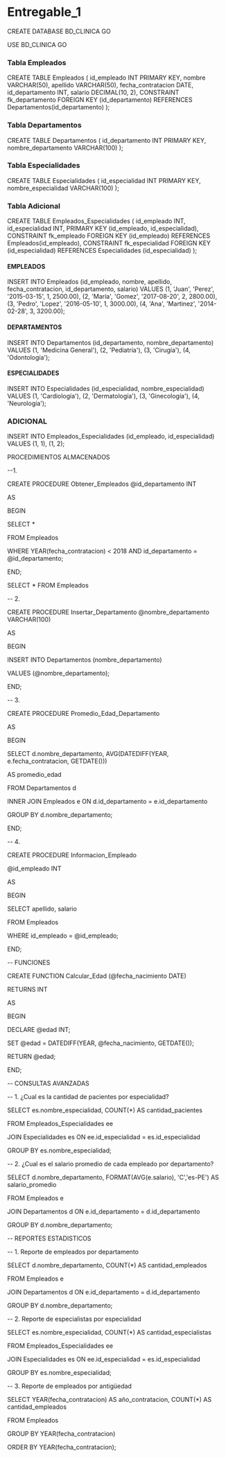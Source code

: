 # Entregable_1
CREATE DATABASE BD_CLINICA
GO

USE BD_CLINICA
GO

### Tabla Empleados
CREATE TABLE Empleados (
  id_empleado INT PRIMARY KEY,
  nombre VARCHAR(50),
  apellido VARCHAR(50),
  fecha_contratacion DATE,
  id_departamento INT,
  salario DECIMAL(10, 2),
  CONSTRAINT fk_departamento FOREIGN KEY (id_departamento) REFERENCES 
Departamentos(id_departamento)
);

### Tabla Departamentos
CREATE TABLE Departamentos (
  id_departamento INT PRIMARY KEY,
  nombre_departamento VARCHAR(100)
);

### Tabla Especialidades
CREATE TABLE Especialidades (
  id_especialidad INT PRIMARY KEY,
  nombre_especialidad VARCHAR(100)
);

### Tabla Adicional 
CREATE TABLE Empleados_Especialidades (
  id_empleado INT,
  id_especialidad INT,
  PRIMARY KEY (id_empleado, id_especialidad),
  CONSTRAINT fk_empleado FOREIGN KEY (id_empleado) REFERENCES Empleados(id_empleado),
  CONSTRAINT fk_especialidad FOREIGN KEY (id_especialidad) REFERENCES Especialidades
(id_especialidad)
);

#### EMPLEADOS
INSERT INTO Empleados (id_empleado, nombre, apellido, fecha_contratacion, id_departamento, 
salario) VALUES
(1, 'Juan', 'Perez', '2015-03-15', 1, 2500.00),
(2, 'María', 'Gomez', '2017-08-20', 2, 2800.00),
(3, 'Pedro', 'Lopez', '2016-05-10', 1, 3000.00),
(4, 'Ana', 'Martinez', '2014-02-28', 3, 3200.00);

#### DEPARTAMENTOS
INSERT INTO Departamentos (id_departamento, nombre_departamento) VALUES
(1, 'Medicina General'),
(2, 'Pediatría'),
(3, 'Cirugía'),
(4, 'Odontología');

#### ESPECIALIDADES
INSERT INTO Especialidades (id_especialidad, nombre_especialidad) VALUES
(1, 'Cardiología'),
(2, 'Dermatología'),
(3, 'Ginecología'),
(4, 'Neurología');

### ADICIONAL
INSERT INTO Empleados_Especialidades (id_empleado, id_especialidad) VALUES
(1, 1),
(1, 2);


 PROCEDIMIENTOS ALMACENADOS

--1.

CREATE PROCEDURE Obtener_Empleados @id_departamento INT

AS

BEGIN

SELECT *

FROM Empleados

WHERE YEAR(fecha_contratacion) < 2018 AND id_departamento = @id_departamento;

END;



SELECT * FROM Empleados



-- 2.

CREATE PROCEDURE Insertar_Departamento @nombre_departamento VARCHAR(100)

AS

BEGIN

  INSERT INTO Departamentos (nombre_departamento)

  VALUES (@nombre_departamento);

END;



-- 3. 

CREATE PROCEDURE Promedio_Edad_Departamento

AS

BEGIN

  SELECT d.nombre_departamento, AVG(DATEDIFF(YEAR, e.fecha_contratacion, GETDATE())) 

AS promedio_edad

  FROM Departamentos d

  INNER JOIN Empleados e ON d.id_departamento = e.id_departamento

  GROUP BY d.nombre_departamento;

END;



-- 4. 

CREATE PROCEDURE Informacion_Empleado 

  @id_empleado INT

AS

BEGIN

  SELECT apellido, salario

  FROM Empleados

  WHERE id_empleado = @id_empleado;

END;





-- FUNCIONES

CREATE FUNCTION Calcular_Edad (@fecha_nacimiento DATE)

RETURNS INT

AS

BEGIN

  DECLARE @edad INT;

  SET @edad = DATEDIFF(YEAR, @fecha_nacimiento, GETDATE());

  RETURN @edad;

END;



-- CONSULTAS AVANZADAS

-- 1. ¿Cual es la cantidad de pacientes por especialidad?

SELECT es.nombre_especialidad, COUNT(*) AS cantidad_pacientes

FROM Empleados_Especialidades ee

JOIN Especialidades es ON ee.id_especialidad = es.id_especialidad

GROUP BY es.nombre_especialidad;



-- 2. ¿Cual es el salario promedio de cada empleado por departamento?

SELECT d.nombre_departamento, FORMAT(AVG(e.salario), 'C','es-PE') AS salario_promedio

FROM Empleados e

JOIN Departamentos d ON e.id_departamento = d.id_departamento

GROUP BY d.nombre_departamento;



-- REPORTES ESTADISTICOS

-- 1. Reporte de empleados por departamento

SELECT d.nombre_departamento, COUNT(*) AS cantidad_empleados

FROM Empleados e

JOIN Departamentos d ON e.id_departamento = d.id_departamento

GROUP BY d.nombre_departamento;



-- 2. Reporte de especialistas por especialidad

SELECT es.nombre_especialidad, COUNT(*) AS cantidad_especialistas

FROM Empleados_Especialidades ee

JOIN Especialidades es ON ee.id_especialidad = es.id_especialidad

GROUP BY es.nombre_especialidad;



-- 3. Reporte de empleados por antigüedad

SELECT YEAR(fecha_contratacion) AS año_contratacion, COUNT(*) AS cantidad_empleados

FROM Empleados

GROUP BY YEAR(fecha_contratacion)

ORDER BY YEAR(fecha_contratacion);
